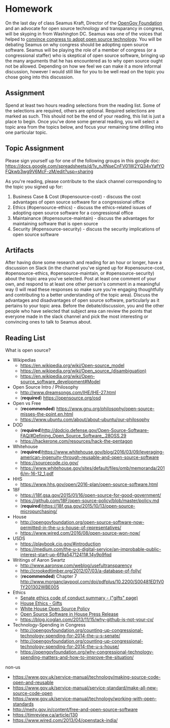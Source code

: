 # Homework

On the last day of class Seamus Kraft, Director of the [OpenGov Foundation](https://www.opengovfoundation.org/) and an advocate for open source technology and transparancy in congress, will be skyping in from Washington DC. Seamus was one of the voices that helped to [convince congress to adopt open source technology](http://congressionaldata.org/open-source-software-now-permitted-in-the-u-s-house-of-representatives-2/). You will be debating Seamus on why congress should be adopting open source software. Seamus will be playing the role of a member of congress (or a congressional staffer) who is skeptical of open source software, bringing up the many arguments that he has encountered as to why open source ought not be allowed. Depending on how we feel we can make it a more informal discussion, however I would still like for you to be well read on the topic you chose going into this discussion.

## Assignment 

Spend at least two hours reading selections from the reading list. Some of the selections are required, others are optional. Required selections are marked as such. This should not be the end of your reading, this list is just a place to begin. Once you've done some general reading, you will select a topic area from the topics below, and focus your remaining time drilling into one particular topic.

## Topic Assignment

Please sign yourself up for one of the following groups in this google doc:
https://docs.google.com/spreadsheets/d/1y_nJtNseCnFV01W2YQ34vYafYOFQkwb3wg9V6McF-zM/edit?usp=sharing

As you're reading, please contribute to the slack channel corresponding to the topic you signed up for:

1. Business Case & Cost (#opensource-cost) - discuss the cost advantages of open source software for a congressional office
2. Ethics (#opensource-ethics) - discuss the ethics-related issues of adopting open source software for a congressional office
3. Maintainance (#opensource-maintain)  - discuss the advantages for maintaining software that is open source
4. Security (#opensource-security) - discuss the security implications of open source software

## Artifacts

After having done some research and reading for an hour or longer, have a discussion on Slack (in the channel you've signed up for #opensource-cost, #opensource-ethics, #opensource-maintain, or #opensource-security) about the topic area you've selected. Post at least one comment of your own, and respond to at least one other person's comment in a meaningful way (I will read these responses so make sure you're engaging thoughtfully and contributing to a better understanding of the topic area). Discuss the advantages and disadvantages of open source software, particularly as it pertains to your topic area. Before the debate/discussion, you and the other people who have selected that subject area can review the points that everyone made in the slack channel and pick the most interesting or convincing ones to talk to Seamus about.

## Reading List
What is open source?

* Wikipedias
    * https://en.wikipedia.org/wiki/Open-source_model
    * https://en.wikipedia.org/wiki/Open_source_(disambiguation)
    * https://en.wikipedia.org/wiki/Open-source_software_development#Model
* Open Source Intro / Philosophy
    * http://www.dreamsongs.com/IHE/IHE-27.html
    * (**required**) https://opensource.org/osd
* Open vs Free
    * (**recommended**) https://www.gnu.org/philosophy/open-source-misses-the-point.en.html
    * https://www.ubuntu.com/about/about-ubuntu/our-philosophy
* DOD
    * (**required**)http://dodcio.defense.gov/Open-Source-Software-FAQ/#Defining_Open_Source_Software_.28OSS.29
    * https://hackerone.com/resources/hack-the-pentagon
* Whitehouse
    * (**required**)https://www.whitehouse.gov/blog/2016/03/09/leveraging-american-ingenuity-through-reusable-and-open-source-software
    * https://sourcecode.cio.gov/
    * https://www.whitehouse.gov/sites/default/files/omb/memoranda/2016/m-16-12_1.pdf
* HHS
    * https://www.hhs.gov/open/2016-plan/open-source-software.html
* 18F
    * https://18f.gsa.gov/2015/01/16/open-source-for-good-government/
    * https://github.com/18F/open-source-policy/blob/master/policy.md
    * (**required**)https://18f.gsa.gov/2015/10/13/open-source-micropurchasing/
* House
    * http://opengovfoundation.org/open-source-software-now-permitted-in-the-u-s-house-of-representatives/
    * https://www.wired.com/2016/08/open-source-won-now/
* USDS
    * https://playbook.cio.gov/#introduction
    * https://medium.com/the-u-s-digital-service/an-improbable-public-interest-start-up-6f9a54712411#.14y9p9fqd
* Writings of Aaron Swartz
    * http://www.aaronsw.com/weblog/usefultransparency
    * http://crookedtimber.org/2012/07/03/a-database-of-folly/
    * (**recommended**) Chapter 7 http://www.morganclaypool.com/doi/pdfplus/10.2200/S00481ED1V01Y201302WBE005
* Ethics
    *  [Senate ethics code of conduct summary - ("gifts" page)](http://www.ethics.senate.gov/public/index.cfm/files/serve?File_id=1aec2c45-aadf-46e3-bb36-c472bcbed20f)
    * [House Ethics - Gifts](https://ethics.house.gov/gifts/house-gift-rule)
    * [White House Open Source Policy](https://sourcecode.cio.gov/)
    * [Open Source Software in House Press Release](http://congressionaldata.org/open-source-software-now-permitted-in-the-u-s-house-of-representatives-2/)
    * https://blog.jcoglan.com/2013/11/15/why-github-is-not-your-cv/
* Technology-Spending in Congress
    * http://opengovfoundation.org/counting-up-congressional-technology-spending-for-2014-the-u-s-senate/
    * http://opengovfoundation.org/counting-up-congressional-technology-spending-for-2014-the-u-s-house/
    * https://opengovfoundation.org/why-congressional-technology-spending-matters-and-how-to-improve-the-situation/


non-us

* https://www.gov.uk/service-manual/technology/making-source-code-open-and-reusable
* https://www.gov.uk/service-manual/service-standard/make-all-new-source-code-open
* https://www.gov.uk/service-manual/technology/working-with-open-standards
* http://meity.gov.in/content/free-and-open-source-software
* https://timreview.ca/article/130
* https://www.wired.com/2013/04/openstack-india/
